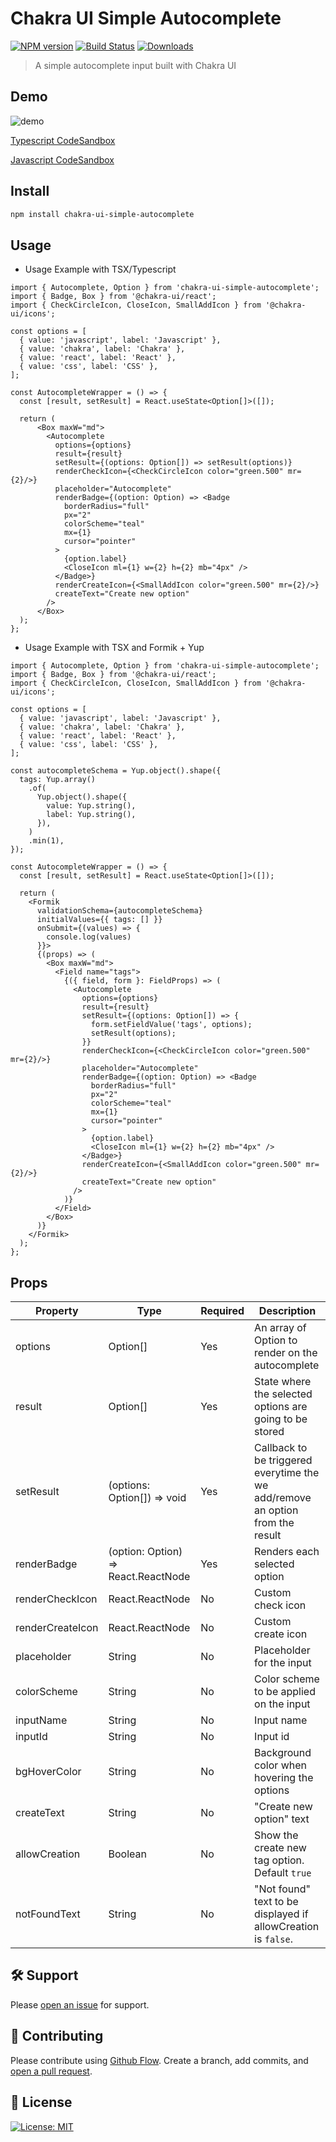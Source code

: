# Chakra UI Simple Autocomplete
[![NPM version][npm-image]][npm-url] [![Build Status][travis-image]][travis-url] [![Downloads][downloads-image]][npm-url]

> A simple autocomplete input built with Chakra UI

## Demo
![demo](https://media.giphy.com/media/OMbcK9dsAEc5pAop1z/giphy.gif)

[Typescript CodeSandbox](https://codesandbox.io/s/chakra-ui-simple-autocomplete-cvj92?file=/src/App.tsx)

[Javascript CodeSandbox](https://codesandbox.io/s/chakra-ui-simple-autocomplete-js-lu10n?file=/src/App.js)

## Install
```bash
npm install chakra-ui-simple-autocomplete
```

## Usage
- Usage Example with TSX/Typescript

```tsx
import { Autocomplete, Option } from 'chakra-ui-simple-autocomplete';
import { Badge, Box } from '@chakra-ui/react';
import { CheckCircleIcon, CloseIcon, SmallAddIcon } from '@chakra-ui/icons';

const options = [
  { value: 'javascript', label: 'Javascript' },
  { value: 'chakra', label: 'Chakra' },
  { value: 'react', label: 'React' },
  { value: 'css', label: 'CSS' },
];

const AutocompleteWrapper = () => {
  const [result, setResult] = React.useState<Option[]>([]);

  return (
      <Box maxW="md">
        <Autocomplete
          options={options}
          result={result}
          setResult={(options: Option[]) => setResult(options)}
          renderCheckIcon={<CheckCircleIcon color="green.500" mr={2}/>}
          placeholder="Autocomplete"
          renderBadge={(option: Option) => <Badge
            borderRadius="full"
            px="2"
            colorScheme="teal"
            mx={1}
            cursor="pointer"
          >
            {option.label}
            <CloseIcon ml={1} w={2} h={2} mb="4px" />
          </Badge>}
          renderCreateIcon={<SmallAddIcon color="green.500" mr={2}/>}
          createText="Create new option"
        />
      </Box>
  );
};
```

- Usage Example with TSX and Formik + Yup

```tsx
import { Autocomplete, Option } from 'chakra-ui-simple-autocomplete';
import { Badge, Box } from '@chakra-ui/react';
import { CheckCircleIcon, CloseIcon, SmallAddIcon } from '@chakra-ui/icons';

const options = [
  { value: 'javascript', label: 'Javascript' },
  { value: 'chakra', label: 'Chakra' },
  { value: 'react', label: 'React' },
  { value: 'css', label: 'CSS' },
];

const autocompleteSchema = Yup.object().shape({
  tags: Yup.array()
    .of(
      Yup.object().shape({
        value: Yup.string(),
        label: Yup.string(),
      }),
    )
    .min(1),
});

const AutocompleteWrapper = () => {
  const [result, setResult] = React.useState<Option[]>([]);

  return (
    <Formik
      validationSchema={autocompleteSchema}
      initialValues={{ tags: [] }}
      onSubmit={(values) => {
        console.log(values)
      }}>
      {(props) => (
        <Box maxW="md">
          <Field name="tags">
            {({ field, form }: FieldProps) => (
              <Autocomplete
                options={options}
                result={result}
                setResult={(options: Option[]) => {
                  form.setFieldValue('tags', options);
                  setResult(options);
                }}
                renderCheckIcon={<CheckCircleIcon color="green.500" mr={2}/>}
                placeholder="Autocomplete"
                renderBadge={(option: Option) => <Badge
                  borderRadius="full"
                  px="2"
                  colorScheme="teal"
                  mx={1}
                  cursor="pointer"
                >
                  {option.label}
                  <CloseIcon ml={1} w={2} h={2} mb="4px" />
                </Badge>}
                renderCreateIcon={<SmallAddIcon color="green.500" mr={2}/>}
                createText="Create new option"
              />
            )}
          </Field>
        </Box>
      )}
    </Formik>
  );
};
```

## Props


| Property               | Type     | Required | Description                                                                                                                                                     |
| ---------------------- | -------- | -------- | ---------------------------------------------------------------------------------------------------------------------------------------------------------------- |
| options                  | Option[]    | Yes      | An array of Option to render on the autocomplete                                                                                                      |
| result            | Option[]   |     Yes     |State where the selected options are going to be stored                                                                                                                              |
| setResult                  | (options: Option[]) => void   | Yes      | Callback to be triggered everytime the we add/remove an option from the result                                                                                                              |
| renderBadge        | (option: Option) => React.ReactNode   |    Yes      | Renders each selected option                                                                          |
| renderCheckIcon        | React.ReactNode   |    No      | Custom check icon |
| renderCreateIcon           | React.ReactNode | No      | Custom create icon                                                                                                                             |
| placeholder       | String | No      | Placeholder for the input                                                                                                       |
| colorScheme           | String |    No      | Color scheme to be applied on the input                           |
| inputName        | String   |    No      | Input name                                                                     |
| inputId | String   |     No     | Input id                                                     |
| bgHoverColor          | String   |   No       | Background color when hovering the options                                                    |
| createText         | String   |    No      | "Create new option" text                                                           |
| allowCreation         | Boolean   |    No      |  Show the create new tag option. Default `true`                                                           |
| notFoundText         | String   |    No      | "Not found" text to be displayed if allowCreation is `false`.                                                          |


## :hammer_and_wrench: Support

Please [open an issue](https://github.com/leonard-henriquez/readme-boilerplate/issues/new) for support.

## :memo: Contributing

Please contribute using [Github Flow](https://guides.github.com/introduction/flow/). Create a branch, add commits, and [open a pull request](https://github.com/leonard-henriquez/readme-boilerplate/compare/).

## :scroll: License

[![License: MIT](https://img.shields.io/badge/License-MIT-yellow.svg)](https://opensource.org/licenses/MIT)

[downloads-image]: https://img.shields.io/npm/dt/chakra-ui-simple-autocomplete.svg

[npm-url]: https://www.npmjs.com/package/chakra-ui-simple-autocomplete
[npm-image]: http://img.shields.io/npm/v/chakra-ui-simple-autocomplete.svg

[travis-url]: https://travis-ci.org/Fedeorlandau/chakra-ui-simple-autocomplete
[travis-image]: https://travis-ci.org/Fedeorlandau/chakra-ui-simple-autocomplete.svg